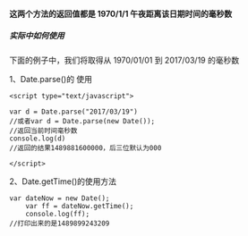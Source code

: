 #### 这两个方法的返回值都是 1970/1/1 午夜距离该日期时间的毫秒数
##### 实际中如何使用


下面的例子中，我们将取得从 1970/01/01 到 2017/03/19 的毫秒数

1、Date.parse()的 使用

```
<script type="text/javascript">

var d = Date.parse("2017/03/19")
//或者var d = Date.parse(new Date());
//返回当前时间毫秒数
console.log(d)
//返回的结果1489881600000，后三位默认为000

</script>
```


2、Date.getTime()的使用方法

```
var dateNow = new Date();
	var ff = dateNow.getTime();
	console.log(ff);
//打印出来的是1489899243209
```
